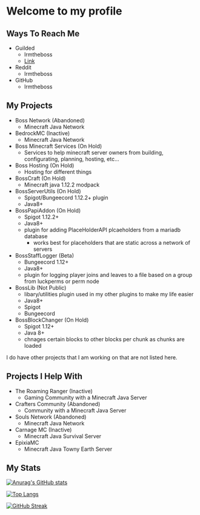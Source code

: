 # Welcome to my profile

## Ways To Reach Me

- Guilded
  - lrmtheboss
  - [Link](https://guilded.gg/lrmtheboss)
- Reddit
  - lrmtheboss
- GitHub
  - lrmtheboss

## My Projects

- Boss Network (Abandoned)
  - Minecraft Java Network
- BedrockMC (Inactive)
  - Minecraft Java Network
- Boss Minecraft Services (On Hold)
  - Services to help minecraft server owners from building, configurating, planning, hosting, etc...
- Boss Hosting (On Hold)
  - Hosting for different things
- BossCraft (On Hold)
  - Minecraft java 1.12.2 modpack
- BossServerUtils (On Hold)
  - Spigot/Bungeecord 1.12.2+ plugin
  - Java8+
- BossPapiAddon (On Hold)
  - Spigot 1.12.2+
  - Java8+
  - plugin for adding PlaceHolderAPI plcaeholders from a mariadb database
    - works best for placeholders that are static across a network of servers
- BossStaffLogger (Beta)
  - Bungeecord 1.12+
  - Java8+
  - plugin for logging player joins and leaves to a file based on a group from luckperms or perm node
- BossLib (Not Public)
  - libary/utilities plugin used in my other plugins to make my life easier
  - Java8+
  - Spigot
  - Bungeecord
- BossBlockChanger (On Hold)
  - Spigot 1.12+
  - Java 8+
  - chnages certain blocks to other blocks per chunk as chunks are loaded

I do have other projects that I am working on that are not listed here.

## Projects I Help With

- The Roaming Ranger (Inactive)
  - Gaming Community with a Minecraft Java Server
- Crafters Community (Abandoned)
  - Community with a Minecraft Java Server
- Souls Network (Abandoned)
  - Minecraft Java Network
- Carnage MC (Inactive)
  - Minecraft Java Survival Server
- EpixiaMC
  - Minecraft Java Towny Earth Server

## My Stats

[![Anurag's GitHub stats](https://github-readme-stats.vercel.app/api?username=lrmtheboss&count_private=true&show_icons=true&theme=onedark)](https://github.com/anuraghazra/github-readme-stats)

[![Top Langs](https://github-readme-stats.vercel.app/api/top-langs/?username=lrmtheboss&theme=onedark&layout=compact)](https://github.com/anuraghazra/github-readme-stats)

[![GitHub Streak](http://github-readme-streak-stats.herokuapp.com?user=lrmtheboss&theme=dark)](https://git.io/streak-stats)
<!--
**lrmtheboss/lrmtheboss** is a ✨ _special_ ✨ repository because its `README.md` (this file) appears on your GitHub profile.

Here are some ideas to get you started:

- 🔭 I’m currently working on ...
- 🌱 I’m currently learning ...
- 👯 I’m looking to collaborate on ...
- 🤔 I’m looking for help with ...
- 💬 Ask me about ...
- 📫 How to reach me: ...
- 😄 Pronouns: ...
- ⚡ Fun fact: ...
-->
